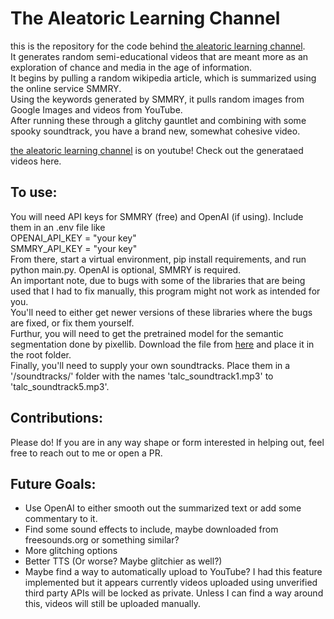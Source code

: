 # The Aleatoric Learning Channel
this is the repository for the code behind [the aleatoric learning channel](https://www.youtube.com/channel/UC2wcr8bK-dM88mLCOqik9ow).  
It generates random semi-educational videos that are meant more as an exploration of chance and media in the age of information.  
It begins by pulling a random wikipedia article, which is summarized using the online service SMMRY.  
Using the keywords generated by SMMRY, it pulls random images from Google Images and videos from YouTube.  
After running these through a glitchy gauntlet and combining with some spooky soundtrack, you have a brand new, somewhat cohesive video.

[the aleatoric learning channel](https://www.youtube.com/channel/UC2wcr8bK-dM88mLCOqik9ow) is on youtube! Check out the generataed videos here.  

## To use:
You will need API keys for SMMRY (free) and OpenAI (if using). Include them in an .env file like  
OPENAI_API_KEY = "your key"  
SMMRY_API_KEY = "your key"  
From there, start a virtual environment, pip install requirements, and run python main.py. OpenAI is optional, SMMRY is required.  
An important note, due to bugs with some of the libraries that are being used that I had to fix manually, this program might not work as intended for you.  
You'll need to either get newer versions of these libraries where the bugs are fixed, or fix them yourself.  
Furthur, you will need to get the pretrained model for the semantic segmentation done by pixellib. Download the file from [here](https://github.com/ayoolaolafenwa/PixelLib/releases/download/1.1/deeplabv3_xception_tf_dim_ordering_tf_kernels.h5) and place it in the root folder.  
Finally, you'll need to supply your own soundtracks. Place them in a '/soundtracks/' folder with the names 'talc_soundtrack1.mp3' to 'talc_soundtrack5.mp3'.  

## Contributions:
Please do! If you are in any way shape or form interested in helping out, feel free to reach out to me or open a PR.  

## Future Goals:
* Use OpenAI to either smooth out the summarized text or add some commentary to it.  
* Find some sound effects to include, maybe downloaded from freesounds.org or something similar?
* More glitching options
* Better TTS (Or worse? Maybe glitchier as well?)
* Maybe find a way to automatically upload to YouTube? I had this feature implemented but it appears currently videos uploaded using unverified third party APIs will be locked as private. Unless I can find a way around this, videos will still be uploaded manually.
